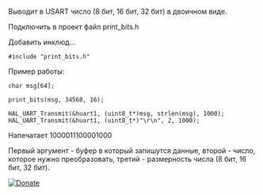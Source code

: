 Выводит в USART число (8 бит, 16 бит, 32 бит) в двоичном виде.

Подключить в проект файл print_bits.h

Добавить инклюд...

```
#include "print_bits.h"
```

Пример работы:

```
char msg[64];

print_bits(msg, 34568, 16);

HAL_UART_Transmit(&huart1, (uint8_t*)msg, strlen(msg), 1000);
HAL_UART_Transmit(&huart1, (uint8_t*)"\r\n", 2, 1000);
```

Напечатает 1000011100001000

Первый аргумент - буфер в который запишутся данные, второй - число, которое нужно преобразовать, третий - размерность числа (8 бит, 16 бит, 32 бит).


[![Donate](https://istarik.ru/uploads/images/00/00/01/2020/04/12/ff1b11.png)](https://istarik.ru/don.html)
